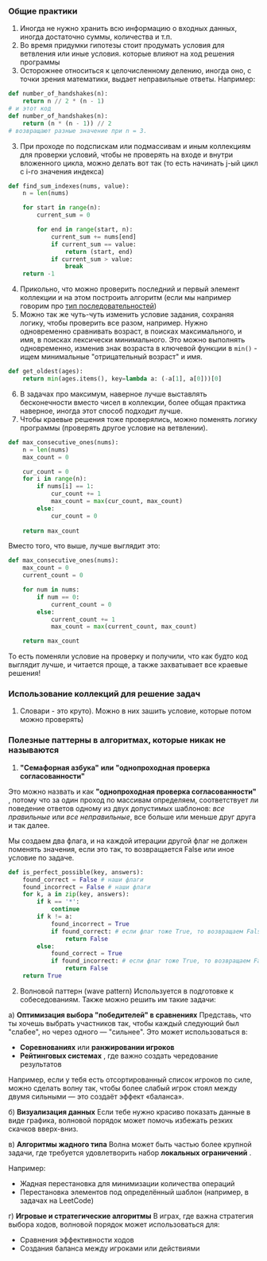 ### Общие практики
1. Иногда не нужно хранить всю информацию о входных данных, иногда достаточно суммы, количества и т.п.
2. Во время придумки гипотезы стоит продумать условия для ветвления или иные условия. которые влияют на ход решения программы
3. Осторожнее относиться к целочисленному делению, иногда оно, с точки зрения математики, выдает неправильные ответы. Например:
```python
def number_of_handshakes(n):
    return n // 2 * (n - 1)
# и этот код
def number_of_handshakes(n):
    return (n * (n - 1)) // 2 
# возвращают разные значение при n = 3.
```
3. При проходе по подспискам или подмассивам и иным коллекциям для проверки условий, чтобы не проверять на входе и внутри вложенного цикла, можно делать вот так (то есть начинать j-ый цикл с i-го значения индекса)
```python
def find_sum_indexes(nums, value):
    n = len(nums)

    for start in range(n):
        current_sum = 0

        for end in range(start, n):
            current_sum += nums[end]
            if current_sum == value:
                return (start, end)
            if current_sum > value:
                break
    return -1
```
4. Прикольно, что можно проверить последний и первый элемент коллекции и на этом построить алгоритм (если мы например говорим про [тип последовательностей](https://stepik.org/lesson/1403189/step/5?auth=login&unit=1420151))
5. Можно так же чуть-чуть изменить условие задания, сохраняя логику, чтобы проверить все разом, например. Нужно одновременно сравнивать возраст, в поисках максимального, и имя, в поисках лексически минимального. Это можно выполнять одновременно, изменив знак возраста в ключевой функции в `min()` - ищем минимальные "отрицательный возраст" и имя.

```python
def get_oldest(ages):
    return min(ages.items(), key=lambda a: (-a[1], a[0]))[0]
```

6. В задачах про максимум, наверное лучше выставлять бесконечности вместо чисел в коллекции, более общая практика наверное, иногда этот способ подходит лучше. 
7. Чтобы краевые решения тоже проверялись, можно поменять логику программы (проверять другое условие на ветвлении).
```python
def max_consecutive_ones(nums):
    n = len(nums)
    max_count = 0

    cur_count = 0
    for i in range(n):
        if nums[i] == 1:
            cur_count += 1
            max_count = max(cur_count, max_count)
        else:
            cur_count = 0
            
    return max_count
```

Вместо того, что выше, лучше выглядит это:
```python
def max_consecutive_ones(nums):
    max_count = 0
    current_count = 0

    for num in nums:
        if num == 0:
            current_count = 0
        else:
            current_count += 1
            max_count = max(current_count, max_count)

    return max_count
```

То есть поменяли условие на проверку и получили, что как будто код выглядит лучше, и читается проще, а также захватывает все краевые решения!
### Использование коллекций для решение задач
1. Словари - это круто). Можно в них зашить условие, которые потом можно проверять)
### Полезные паттерны в алгоритмах, которые никак не называются
1. **"Семафорная азбука"** **или** **"однопроходная проверка согласованности"**

Это можно назвать и как **"однопроходная проверка согласованности"** , потому что  за один проход по массивам определяем, соответствует ли поведение ответов одному из двух допустимых шаблонов: _все правильные_ или _все неправильные_, все больше или меньше друг друга и так далее. 

Мы создаем два флага, и на каждой итерации другой флаг не должен поменять значения, если это так, то возвращается False или иное условие по задаче.

```python
def is_perfect_possible(key, answers):
    found_correct = False # наши флаги
    found_incorrect = False # наши флаги
    for k, a in zip(key, answers):
        if k == '*':
            continue
        if k != a:
            found_incorrect = True
            if found_correct: # если флаг тоже True, то возвращаем False
                return False
        else:
            found_correct = True
            if found_incorrect: # если флаг тоже True, то возвращаем False
                return False
    return True
```


2. Волновой паттерн (wave pattern)
Используется в подготовке к собеседованиям. Также можно решить им такие задачи:

а) **Оптимизация выбора "победителей" в сравнениях**
Представь, что ты хочешь выбрать участников так, чтобы каждый следующий был "слабее", но через одного — "сильнее". Это может использоваться в:

- **Соревнованиях** или **ранжировании игроков**
- **Рейтинговых системах** , где важно создать чередование результатов

Например, если у тебя есть отсортированный список игроков по силе, можно сделать волну так, чтобы более слабый игрок стоял между двумя сильными — это создаёт эффект «баланса».

б) **Визуализация данных**
Если тебе нужно красиво показать данные в виде графика, волновой порядок может помочь избежать резких скачков вверх-вниз.

в) **Алгоритмы жадного типа**
Волна может быть частью более крупной задачи, где требуется удовлетворить набор **локальных ограничений** .

Например:
- Жадная перестановка для минимизации количества операций
- Перестановка элементов под определённый шаблон (например, в задачах на LeetCode)

г) **Игровые и стратегические алгоритмы**
В играх, где важна стратегия выбора ходов, волновой порядок может использоваться для:
- Сравнения эффективности ходов
- Создания баланса между игроками или действиями